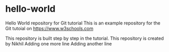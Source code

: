 # hello-world
Hello World repository for Git tutorial
This is an example repository for the Git tutoial on https://www.w3schools.com

This repository is built step by step in the tutorial.
This repository is created by Nikhil
Adding one more line
Adding another line
